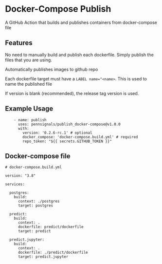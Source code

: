 # Docker-Compose Publish

A GitHub Action that builds and publishes containers from docker-compose file

## Features

No need to manually build and publish each dockerfile. Simply publish the files that you are using.

Automatically publishes images to github repo

Each dockerfile target must have a `LABEL name="<name>`. This is used to name the published file

If version is blank (recommended), the release tag version is used.

## Example Usage
```
    - name: publish
      uses: pennsignals/publish_docker-compose@v1.0.0
      with:
        version: '0.2.6-rc.1' # optional
        docker_compose: 'docker-compose.build.yml' # required
        repo_token: "${{ secrets.GITHUB_TOKEN }}"
```

## Docker-compose file
```
# docker-compose.build.yml

version: "3.8"

services:

  postgres:
    build:
      context: ./postgres
      target: postgres

  predict:
    build:
      context: .
      dockerfile: predict/dockerfile
      target: predict

  predict.jupyter:
    build:
      context: .
      dockerfile: ./predict/dockerfile
      target: predict.jupyter
```

